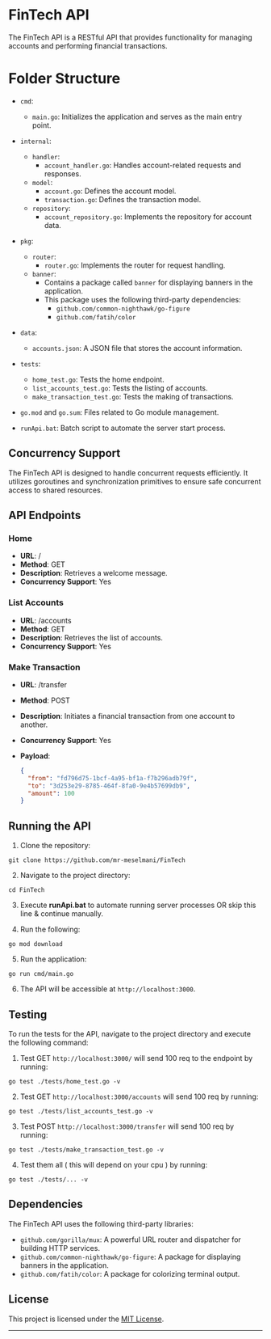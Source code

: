 # FinTech API

The FinTech API is a RESTful API that provides functionality for managing accounts and performing financial transactions.

# Folder Structure

- `cmd`:

  - `main.go`: Initializes the application and serves as the main entry point.

- `internal`:

  - `handler`:
    - `account_handler.go`: Handles account-related requests and responses.
  - `model`:
    - `account.go`: Defines the account model.
    - `transaction.go`: Defines the transaction model.
  - `repository`:
    - `account_repository.go`: Implements the repository for account data.

- `pkg`:

  - `router`:
    - `router.go`: Implements the router for request handling.
  - `banner`:
    - Contains a package called `banner` for displaying banners in the application.
    - This package uses the following third-party dependencies:
      - `github.com/common-nighthawk/go-figure`
      - `github.com/fatih/color`

- `data`:

  - `accounts.json`: A JSON file that stores the account information.

- `tests`:

  - `home_test.go`: Tests the home endpoint.
  - `list_accounts_test.go`: Tests the listing of accounts.
  - `make_transaction_test.go`: Tests the making of transactions.

- `go.mod` and `go.sum`: Files related to Go module management.

- `runApi.bat`: Batch script to automate the server start process.

## Concurrency Support

The FinTech API is designed to handle concurrent requests efficiently. It utilizes goroutines and synchronization primitives to ensure safe concurrent access to shared resources.

## API Endpoints

### Home

- **URL**: /
- **Method**: GET
- **Description**: Retrieves a welcome message.
- **Concurrency Support**: Yes

### List Accounts

- **URL**: /accounts
- **Method**: GET
- **Description**: Retrieves the list of accounts.
- **Concurrency Support**: Yes

### Make Transaction

- **URL**: /transfer
- **Method**: POST
- **Description**: Initiates a financial transaction from one account to another.
- **Concurrency Support**: Yes
- **Payload**:

  ```json
  {
    "from": "fd796d75-1bcf-4a95-bf1a-f7b296adb79f",
    "to": "3d253e29-8785-464f-8fa0-9e4b57699db9",
    "amount": 100
  }
  ```

## Running the API

1. Clone the repository:

```
git clone https://github.com/mr-meselmani/FinTech
```

2. Navigate to the project directory:

```
cd FinTech
```

3. Execute **runApi.bat** to automate running server processes OR skip this line & continue manually.

4. Run the following:

```
go mod download
```

5. Run the application:

```
go run cmd/main.go
```

6. The API will be accessible at `http://localhost:3000`.

## Testing

To run the tests for the API, navigate to the project directory and execute the following command:

1. Test GET `http://localhost:3000/` will send 100 req to the endpoint by running:

```
go test ./tests/home_test.go -v
```

2. Test GET `http://localhost:3000/accounts` will send 100 req by running:

```
go test ./tests/list_accounts_test.go -v
```

3. Test POST `http://localhost:3000/transfer` will send 100 req by running:

```
go test ./tests/make_transaction_test.go -v
```

4. Test them all ( this will depend on your cpu ) by running:

```
go test ./tests/... -v
```

## Dependencies

The FinTech API uses the following third-party libraries:

- `github.com/gorilla/mux`: A powerful URL router and dispatcher for building HTTP services.
- `github.com/common-nighthawk/go-figure`: A package for displaying banners in the application.
- `github.com/fatih/color`: A package for colorizing terminal output.

## License

This project is licensed under the [MIT License](LICENSE).

---
